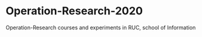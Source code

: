 # Operation-Research-2020

Operation-Research courses and experiments in RUC, school of Information

